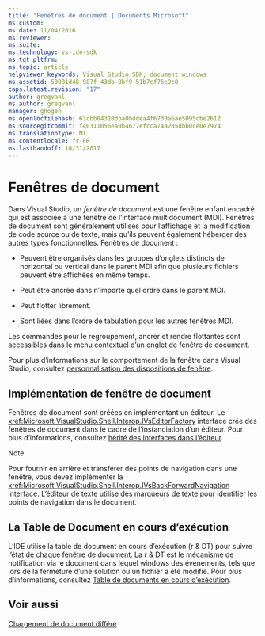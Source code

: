 ```yaml
---
title: "Fenêtres de document | Documents Microsoft"
ms.custom: 
ms.date: 11/04/2016
ms.reviewer: 
ms.suite: 
ms.technology: vs-ide-sdk
ms.tgt_pltfrm: 
ms.topic: article
helpviewer_keywords: Visual Studio SDK, document windows
ms.assetid: 50081d48-987f-43db-8bf9-51b7cf76e9c0
caps.latest.revision: "17"
author: gregvanl
ms.author: gregvanl
manager: ghogen
ms.openlocfilehash: 63cbb04310dba0bddea4f6730a6ae5095cbe2612
ms.sourcegitcommit: f40311056ea0b4677efcca74a285dbb0ce0e7974
ms.translationtype: MT
ms.contentlocale: fr-FR
ms.lasthandoff: 10/31/2017
---
```

# <a name="document-windows"></a>Fenêtres de document
Dans Visual Studio, un *fenêtre de document* est une fenêtre enfant encadré qui est associée à une fenêtre de l’interface multidocument (MDI). Fenêtres de document sont généralement utilisés pour l’affichage et la modification de code source ou de texte, mais qu’ils peuvent également héberger des autres types fonctionnelles. Fenêtres de document :  
  
-   Peuvent être organisés dans les groupes d’onglets distincts de horizontal ou vertical dans le parent MDI afin que plusieurs fichiers peuvent être affichées en même temps.  
  
-   Peut être ancrée dans n’importe quel ordre dans le parent MDI.  
  
-   Peut flotter librement.  
  
-   Sont liées dans l’ordre de tabulation pour les autres fenêtres MDI.  
  
 Les commandes pour le regroupement, ancrer et rendre flottantes sont accessibles dans le menu contextuel d’un onglet de fenêtre de document.  
  
 Pour plus d’informations sur le comportement de la fenêtre dans Visual Studio, consultez [personnalisation des dispositions de fenêtre](../../ide/customizing-window-layouts-in-visual-studio.md).  
  
## <a name="document-window-implementation"></a>Implémentation de fenêtre de document  
 Fenêtres de document sont créées en implémentant un éditeur. Le <xref:Microsoft.VisualStudio.Shell.Interop.IVsEditorFactory> interface crée des fenêtres de document dans le cadre de l’instanciation d’un éditeur. Pour plus d’informations, consultez [hérité des Interfaces dans l’éditeur](../../extensibility/legacy-interfaces-in-the-editor.md).  
  
> [!NOTE]
>  Pour fournir en arrière et transférer des points de navigation dans une fenêtre, vous devez implémenter la <xref:Microsoft.VisualStudio.Shell.Interop.IVsBackForwardNavigation> interface. L’éditeur de texte utilise des marqueurs de texte pour identifier les points de navigation dans le document.  
  
## <a name="the-running-document-table"></a>La Table de Document en cours d’exécution  
 L’IDE utilise la table de document en cours d’exécution (r & DT) pour suivre l’état de chaque fenêtre de document. La r & DT est le mécanisme de notification via le document dans lequel windows des événements, tels que lors de la fermeture d’une solution ou un fichier a été modifié. Pour plus d’informations, consultez [Table de documents en cours d’exécution](../../extensibility/internals/running-document-table.md).  
  
## <a name="see-also"></a>Voir aussi  
 [Chargement de document différé](../../extensibility/internals/delayed-document-loading.md)
